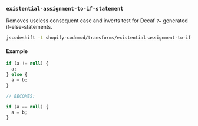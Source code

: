### `existential-assignment-to-if-statement`

Removes useless consequent case and inverts test for Decaf `?=` generated if-else-statements.

```sh
jscodeshift -t shopify-codemod/transforms/existential-assignment-to-if-statement <file>
```

#### Example

```js
if (a != null) {
  a;
} else {
  a = b;
}

// BECOMES:

if (a == null) {
  a = b;
}
```
